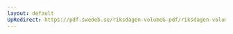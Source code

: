 ```yaml
---
layout: default
UpRedirect: https://pdf.swedeb.se/riksdagen-volumeG-pdf/riksdagen-volumeG-pdf/data/197576/reg_197576__reg_03/reg_197576__reg_03_0114.pdf
---
```

